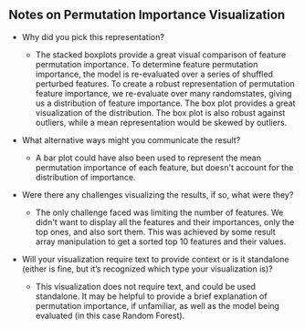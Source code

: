 ## Notes on Permutation Importance Visualization

- Why did you pick this representation?

  - The stacked boxplots provide a great visual comparison of feature permutation importance. To determine feature permutation importance, the model is re-evaluated over a series of shuffled perturbed features. To create a robust representation of permutation feature importance, we re-evaluate over many randomstates, giving us a distribution of feature importance. The box plot provides a great visualization of the distribution. The box plot is also robust against outliers, while a mean representation would be skewed by outliers.

- What alternative ways might you communicate the result?

  - A bar plot could have also been used to represent the mean permutation importance of each feature, but doesn't account for the distribution of importance.

- Were there any challenges visualizing the results, if so, what were they?

  - The only challenge faced was limiting the number of features. We didn't want to display all the features and their importances, only the top ones, and also sort them. This was achieved by some result array manipulation to get a sorted top 10 features and their values.

- Will your visualization require text to provide context or is it standalone (either is fine, but it’s recognized which type your visualization is)?

  - This visualization does not require text, and could be used standalone. It may be helpful to provide a brief explanation of permutation importance, if unfamiliar, as well as the model being evaluated (in this case Random Forest).
